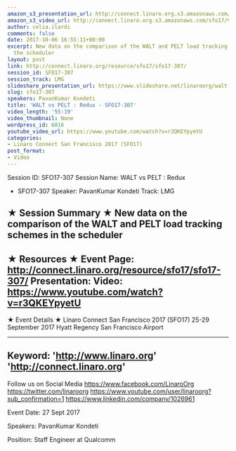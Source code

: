 ```yaml
---
amazon_s3_presentation_url: http://connect.linaro.org.s3.amazonaws.com/sfo17/Presentations/SFO17-307%20WALT%20vs%20PELT.pdf
amazon_s3_video_url: http://connect.linaro.org.s3.amazonaws.com/sfo17/Videos/SFO17-307%20-%20WALT%20vs%20PELT%20%20%20Redux.mp4
author: celia.ilardi
comments: false
date: 2017-10-06 16:55:11+00:00
excerpt: New data on the comparison of the WALT and PELT load tracking schemes in
  the scheduler
layout: post
link: http://connect.linaro.org/resource/sfo17/sfo17-307/
session_id: SFO17-307
session_track: LMG
slideshare_presentation_url: https://www.slideshare.net/linaroorg/walt-vs-pelt-redux-sfo17307
slug: sfo17-307
speakers: PavanKumar Kondeti
title: 'WALT vs PELT : Redux - SFO17-307'
video_length: '55:19'
video_thumbnail: None
wordpress_id: 6016
youtube_video_url: https://www.youtube.com/watch?v=r3QKEYpyetU
categories:
- Linaro Connect San Francisco 2017 (SFO17)
post_format:
- Video
---
```


Session ID: SFO17-307
Session Name: WALT vs PELT : Redux
- SFO17-307
Speaker: PavanKumar Kondeti
Track: LMG

★ Session Summary ★
New data on the comparison of the WALT and PELT load tracking schemes in the scheduler
---------------------------------------------------
★ Resources ★
Event Page: http://connect.linaro.org/resource/sfo17/sfo17-307/
Presentation:
Video: https://www.youtube.com/watch?v=r3QKEYpyetU
---------------------------------------------------

★ Event Details ★
Linaro Connect San Francisco 2017 (SFO17)
25-29 September 2017
Hyatt Regency San Francisco Airport

---------------------------------------------------
Keyword:
'http://www.linaro.org'
'http://connect.linaro.org'
---------------------------------------------------
Follow us on Social Media
https://www.facebook.com/LinaroOrg
https://twitter.com/linaroorg
https://www.youtube.com/user/linaroorg?sub_confirmation=1
https://www.linkedin.com/company/1026961

Event Date: 27 Sept 2017

Speakers: PavanKumar Kondeti

Position: Staff Engineer at Qualcomm
